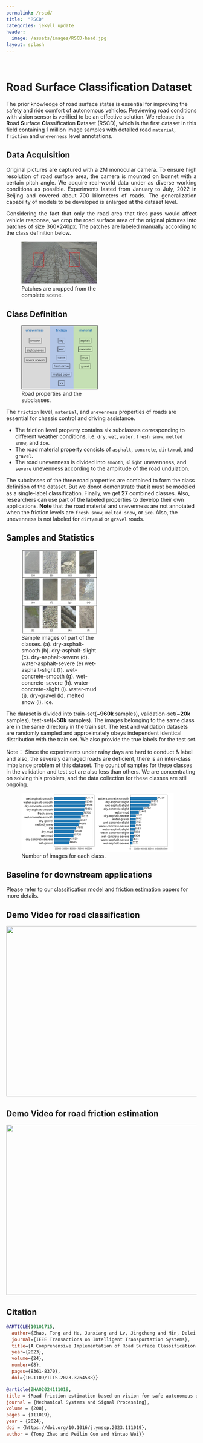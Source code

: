 ```yaml
---
permalink: /rscd/
title:  "RSCD"
categories: jekyll update
header:
  image: /assets/images/RSCD-head.jpg
layout: splash
---
```

<br>

# Road Surface Classification Dataset

The prior knowledge of road surface states is essential for improving the safety and ride comfort of autonomous vehicles. Previewing road conditions with vision sensor is verified to be an effective solution. We release this **R**oad **S**urface **C**lassification **D**ataset (RSCD), which is the first dataset in this field containing 1 million image samples with detailed road `material`, `friction` and `unevenness` level annotations.


## Data Acquisition
<p style="text-align: justify;">
Original pictures are captured with a 2M monocular camera. To ensure high resolution of road surface area, the camera is mounted on bonnet with a certain pitch angle.
We acquire real-world data under as diverse working conditions as possible. Experiments lasted from January to July, 2022 in Beijing and covered about 700 kilometers of roads. The generalization capability of models to be developed is enlarged at the dataset level.
</p>

<p style="text-align: justify;">
Considering the fact that only the road area that tires pass would affect vehicle response, we crop the road surface area of the original pictures into patches of size 360*240px. The patches are labeled manually according to the class definition below.
</p>

<figure class="align-center" style="width: 40%; margin-top: 0;">
  <a href="/assets/images/crop.jpg">
  <img src="/assets/images/crop.jpg" alt=""></a>
  <figcaption>Patches are cropped from the complete scene.</figcaption>
</figure>

## Class Definition
<figure class="align-right" style="width: 40%; margin-top: 0;">
  <a href="/assets/images/class.png">
  <img src="/assets/images/class.png" alt=""></a>
  <figcaption>Road properties and the subclasses.</figcaption>
</figure>

The `friction` level, `material`, and `unevenness` properties of roads are essential for chassis control and driving assistance.

-   The friction level property contains six subclasses corresponding to different weather conditions, i.e. `dry`, `wet`, `water`, `fresh snow`, `melted snow`, and `ice`.
-   The road material property consists of `asphalt`, `concrete`, `dirt/mud`, and `gravel`.
-   The road unevenness is divided into `smooth`, `slight` unevenness, and `severe` unevenness according to the amplitude of the road undulation.

The subclasses of the three road properties are combined to form the class definition of the dataset. But we donot demonstrate that it must be modeled as a single-label classification. Finally, we get **27** combined classes. Also, researchers can use part of the labeled properties to develop their own applications.
**Note** that the road material and unevenness are not annotated when the friction levels are `fresh snow`, `melted snow`, or `ice`. Also, the unevenness is not labeled for `dirt/mud` or `gravel` roads.


## Samples and Statistics
<figure class="align-right" style="width: 40%; margin-top: 0;">
  <a href="/assets/images/classification_sample.jpeg">
  <img src="/assets/images/classification_sample.jpeg" alt=""></a>
  <figcaption>Sample images of part of the classes. (a). dry-asphalt-smooth (b). dry-asphalt-slight (c). dry-asphalt-severe (d). water-asphalt-severe (e) wet-asphalt-slight (f). wet-concrete-smooth (g). wet-concrete-severe (h). water-concrete-slight (i). water-mud (j). dry-gravel (k). melted snow (l). ice.</figcaption>
</figure>

The dataset is divided into train-set(~**960k** samples), validation-set(~**20k** samples), test-set(~**50k** samples). The images belonging to the same class are in the same directory in the train set. The test and validation datasets are randomly sampled and approximately obeys independent identical distribution with the train set. We also provide the true labels for the test set.

Note： Since the experiments under rainy days are hard to conduct & label and also, the severely damaged roads are deficient, there is an inter-class imbalance problem of this dataset. The count of samples for these classes in the validation and test set are also less than others. We are concentrating on solving this problem, and the data collection for these classes are still ongoing.

<figure class='align-center' style="width: 80%;">
  <a href="/assets/images/counts-RSCD.jpeg">
  <img src="/assets/images/counts-RSCD.jpeg" alt=""></a>
  <figcaption>Number of images for each class.</figcaption>
</figure>

## Baseline for downstream applications
Please refer to our [classification model](https://ieeexplore.ieee.org/abstract/document/10101715) and [friction estimation](https://doi.org/10.1016/j.ymssp.2023.111019) papers for more details.

## Demo Video for road classification
[<img src="https://img.youtube.com/vi/kp6mNrUpJEo/hqdefault.jpg" width="600" height="450"/>](https://www.youtube.com/embed/kp6mNrUpJEo)

## Demo Video for road friction estimation
[<img src="https://img.youtube.com/vi/XYsDKpCLgVs/hqdefault.jpg" width="600" height="450"/>](https://www.youtube.com/embed/XYsDKpCLgVs)


## Citation
```bibtex
@ARTICLE{10101715,
  author={Zhao, Tong and He, Junxiang and Lv, Jingcheng and Min, Delei and Wei, Yintao},
  journal={IEEE Transactions on Intelligent Transportation Systems}, 
  title={A Comprehensive Implementation of Road Surface Classification for Vehicle Driving Assistance: Dataset, Models, and Deployment}, 
  year={2023},
  volume={24},
  number={8},
  pages={8361-8370},
  doi={10.1109/TITS.2023.3264588}}
```
```bibtex
@article{ZHAO2024111019,
title = {Road friction estimation based on vision for safe autonomous driving},
journal = {Mechanical Systems and Signal Processing},
volume = {208},
pages = {111019},
year = {2024},
doi = {https://doi.org/10.1016/j.ymssp.2023.111019},
author = {Tong Zhao and Peilin Guo and Yintao Wei}}
```




